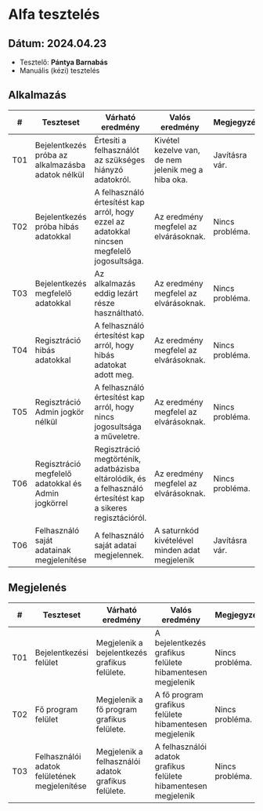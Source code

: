 # Alfa tesztelés

## **Dátum:** 2024.04.23
 - Tesztelő: **Pántya Barnabás**
 - Manuális (kézi) tesztelés

## Alkalmazás

| # | Teszteset | Várható eredmény | Valós eredmény | Megjegyzés |
|------------|------------|---------------|--------------------|------------|
| T01 | Bejelentkezés próba az alkalmazásba adatok nélkül | Értesíti a felhasználót az szükséges hiányzó adatokról. | Kivétel kezelve van, de nem jelenik meg a hiba oka. | Javításra vár. |
| T02 | Bejelentkezés próba hibás adatokkal | A felhasználó értesítést kap arról, hogy ezzel az adatokkal nincsen megfelelő jogosultsága. | Az eredmény megfelel az elvárásoknak. | Nincs probléma. |
| T03 | Bejelentkezés megfelelő adatokkal | Az alkalmazás eddig lezárt része használtható. | Az eredmény megfelel az elvárásoknak. | Nincs probléma. |
| T04 | Regisztráció hibás adatokkal | A felhasználó értesítést kap arról, hogy hibás adatokat adott meg. | Az eredmény megfelel az elvárásoknak. | Nincs probléma. |
| T05 | Regisztráció Admin jogkör nélkül | A felhasználó értesítést kap arról, hogy nincs jogosultsága a műveletre. | Az eredmény megfelel az elvárásoknak. | Nincs probléma. |
| T06 | Regisztráció megfelelő adatokkal és Admin jogkörrel | Regisztráció megtörténik, adatbázisba eltárolódik, és a felhasználó értesítést kap a sikeres regisztációról. | Az eredmény megfelel az elvárásoknak. | Nincs probléma. |
| T06 | Felhasználó saját adatainak megjelenítése | A felhasználó saját adatai megjelennek. | A saturnkód kivételével minden adat megjelenik | Javításra vár. |

 ## Megjelenés

| # | Teszteset | Várható eredmény | Valós eredmény | Megjegyzés |
|------------|------------|---------------|--------------------|------------|
| T01 | Bejelentkezési felület | Megjelenik a bejelentkezés grafikus felülete. | A bejelentkezés grafikus felülete hibamentesen megjelenik | Nincs probléma. |
| T02 | Fő program felület | Megjelenik a fő program grafikus felülete. | A fő program grafikus felülete hibamentesen megjelenik | Nincs probléma. |
| T03 | Felhasználói adatok felületének megjelenítése | Megjelenik a felhasználói adatok grafikus felülete. | A felhasználói adatok grafikus felülete hibamentesen megjelenik | Nincs probléma. |

